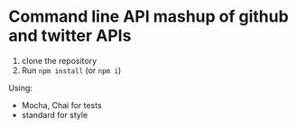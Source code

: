 # Command line API mashup of github and twitter APIs

1. clone the repository
2. Run `npm install` (or `npm i`)

Using: 
* Mocha, Chai for tests
* standard for style
